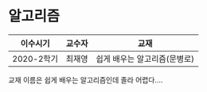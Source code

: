 
# 알고리즘

| 이수시기 | 교수자 | 교재 |
| :---: | :---: | :-: |
| 2020-2학기 | 최재영 | 쉽게 배우는 알고리즘(문병로) |


교재 이름은 쉽게 배우는 알고리즘인데 졸라 어렵다....

